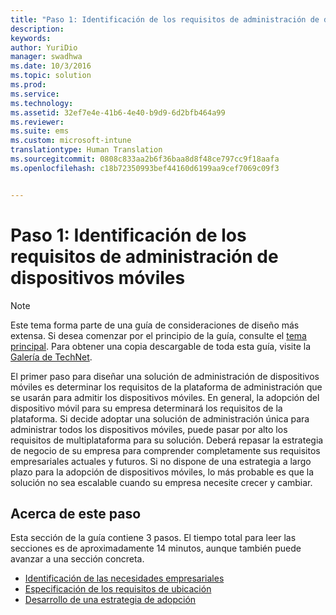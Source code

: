 ```yaml
---
title: "Paso 1: Identificación de los requisitos de administración de dispositivos móviles"
description: 
keywords: 
author: YuriDio
manager: swadhwa
ms.date: 10/3/2016
ms.topic: solution
ms.prod: 
ms.service: 
ms.technology: 
ms.assetid: 32ef7e4e-41b6-4e40-b9d9-6d2bfb464a99
ms.reviewer: 
ms.suite: ems
ms.custom: microsoft-intune
translationtype: Human Translation
ms.sourcegitcommit: 0808c833aa2b6f36baa8d8f48ce797cc9f18aafa
ms.openlocfilehash: c18b72350993bef44160d6199aa9cef7069c09f3


---
```


# Paso 1: Identificación de los requisitos de administración de dispositivos móviles

>[!NOTE]
>Este tema forma parte de una guía de consideraciones de diseño más extensa. Si desea comenzar por el principio de la guía, consulte el [tema principal](mdm-design-considerations-guide.md). Para obtener una copia descargable de toda esta guía, visite la [Galería de TechNet](https://gallery.technet.microsoft.com/Mobile-Device-Management-7d401582).

El primer paso para diseñar una solución de administración de dispositivos móviles es determinar los requisitos de la plataforma de administración que se usarán para admitir los dispositivos móviles. En general, la adopción del dispositivo móvil para su empresa determinará los requisitos de la plataforma. Si decide adoptar una solución de administración única para administrar todos los dispositivos móviles, puede pasar por alto los requisitos de multiplataforma para su solución. Deberá repasar la estrategia de negocio de su empresa para comprender completamente sus requisitos empresariales actuales y futuros. Si no dispone de una estrategia a largo plazo para la adopción de dispositivos móviles, lo más probable es que la solución no sea escalable cuando su empresa necesite crecer y cambiar. 

## Acerca de este paso

Esta sección de la guía contiene 3 pasos. El tiempo total para leer las secciones es de aproximadamente 14 minutos, aunque también puede avanzar a una sección concreta.

- [Identificación de las necesidades empresariales](mdm-identify-business-needs.md)
- [Especificación de los requisitos de ubicación](mdm-specify-mdm-location-requirements.md)
- [Desarrollo de una estrategia de adopción](mdm-develop-mdm-adoption-strategy.md)



<!--HONumber=Oct16_HO1-->


